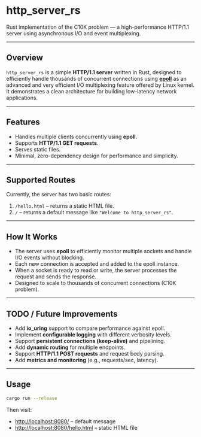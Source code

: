 # http_server_rs

Rust implementation of the C10K problem — a high-performance HTTP/1.1 server using asynchronous I/O and event multiplexing.

---

## Overview

`http_server_rs` is a simple **HTTP/1.1 server** written in Rust, designed to efficiently handle thousands of concurrent connections using [**epoll**](https://man7.org/linux/man-pages/man7/epoll.7.html) as an advanced and very efficient I/O multiplexing feature offered by Linux kernel. It demonstrates a clean architecture for building low-latency network applications.

---

## Features

- Handles multiple clients concurrently using **epoll**.
- Supports **HTTP/1.1 GET requests**.
- Serves static files.
- Minimal, zero-dependency design for performance and simplicity.

---

## Supported Routes

Currently, the server has two basic routes:

1. `/hello.html` – returns a static HTML file.
2. `/` – returns a default message like `"Welcome to http_server_rs"`.


---

## How It Works

- The server uses **epoll** to efficiently monitor multiple sockets and handle I/O events without blocking.
- Each new connection is accepted and added to the epoll instance.
- When a socket is ready to read or write, the server processes the request and sends the response.
- Designed to scale to thousands of concurrent connections (C10K problem).

---

## TODO / Future Improvements

- Add **io_uring** support to compare performance against epoll.
- Implement **configurable logging** with different verbosity levels.
- Support **persistent connections (keep-alive)** and pipelining.
- Add **dynamic routing** for multiple endpoints.
- Support **HTTP/1.1 POST requests** and request body parsing.
- Add **metrics and monitoring** (e.g., requests/sec, latency).

---

## Usage

```bash
cargo run --release
```
Then visit:
- [http://localhost:8080/](http://localhost:8080/) – default message  
- [http://localhost:8080/hello.html](http://localhost:8080/hello.html) – static HTML file
